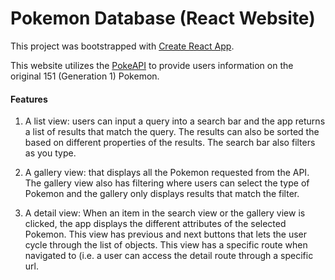 # Pokemon Database (React Website)

This project was bootstrapped with [Create React App](https://github.com/facebook/create-react-app).

This website utilizes the [PokeAPI](https://pokeapi.co) to provide users information on the original 151 (Generation 1) Pokemon.

#### Features
1. A list view: users can input a query into a search bar and the app returns a list of results that match the query. The results can also be sorted the based on different properties of the results. The search bar also filters as you type.

2. A gallery view: that displays all the Pokemon requested from the API. The gallery view also has filtering where users can select the type of Pokemon and the gallery only displays results that match the filter.

3. A detail view: When an item in the search view or the gallery view is clicked, the app displays the different attributes of the selected Pokemon. This view has previous and next buttons that lets the user cycle through the list of objects. This view has a specific route when navigated to (i.e. a user can  access the detail route through a specific url.
